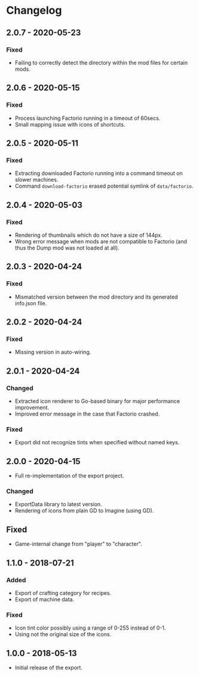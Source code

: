 # Changelog

## 2.0.7 - 2020-05-23

### Fixed

- Failing to correctly detect the directory within the mod files for certain mods.

## 2.0.6 - 2020-05-15

### Fixed

- Process launching Factorio running in a timeout of 60secs.
- Small mapping issue with icons of shortcuts.

## 2.0.5 - 2020-05-11

### Fixed

- Extracting downloaded Factorio running into a command timeout on slower machines.
- Command `download-factorio` erased potential symlink of `data/factorio`.

## 2.0.4 - 2020-05-03

### Fixed

- Rendering of thumbnails which do not have a size of 144px.
- Wrong error message when mods are not compatible to Factorio (and thus the Dump mod was not loaded at all).

## 2.0.3 - 2020-04-24

### Fixed

- Mismatched version between the mod directory and its generated info.json file.

## 2.0.2 - 2020-04-24

### Fixed

- Missing version in auto-wiring.

## 2.0.1 - 2020-04-24

### Changed

- Extracted icon renderer to Go-based binary for major performance improvement.
- Improved error message in the case that Factorio crashed.

### Fixed

- Export did not recognize tints when specified without named keys.

## 2.0.0 - 2020-04-15

- Full re-implementation of the export project.

### Changed

- ExportData library to latest version.
- Rendering of icons from plain GD to Imagine (using GD).

## Fixed

- Game-internal change from "player" to "character".

## 1.1.0 - 2018-07-21

### Added

- Export of crafting category for recipes.
- Export of machine data.

### Fixed

- Icon tint color possibly using a range of 0-255 instead of 0-1.
- Using not the original size of the icons.

## 1.0.0 - 2018-05-13

- Initial release of the export.

